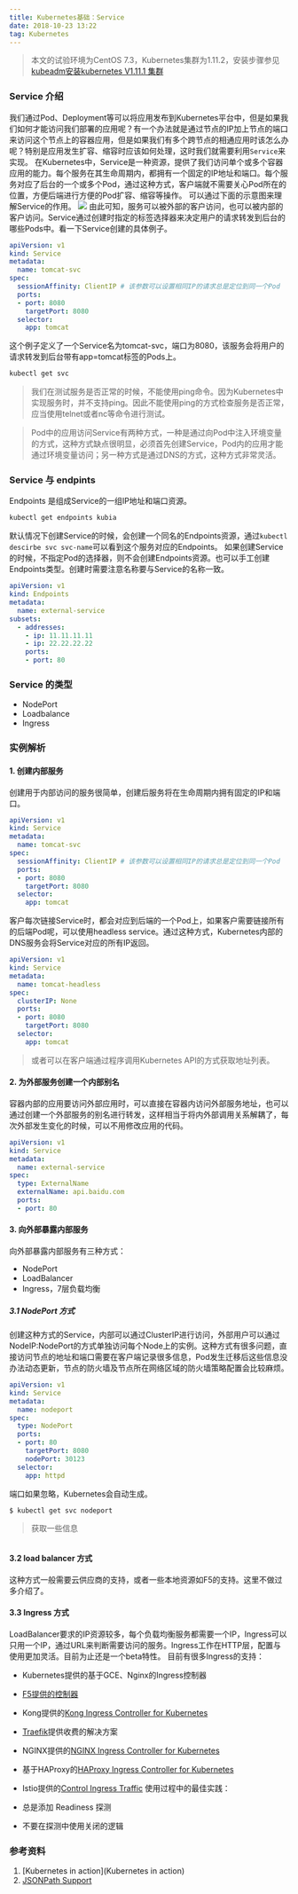 ```yaml
---
title: Kubernetes基础：Service
date: 2018-10-23 13:22
tag: Kubernetes
---
```


> 本文的试验环境为CentOS 7.3，Kubernetes集群为1.11.2，安装步骤参见[kubeadm安装kubernetes V1.11.1 集群](https://www.edulinks.cn/2018/07/24/20180724-kubeadm-install-kubernetes/)

### Service 介绍

我们通过Pod、Deployment等可以将应用发布到Kubernetes平台中，但是如果我们如何才能访问我们部署的应用呢？有一个办法就是通过节点的IP加上节点的端口来访问这个节点上的容器应用，但是如果我们有多个跨节点的相通应用时该怎么办呢？特别是应用发生扩容、缩容时应该如何处理，这时我们就需要利用```Service```来实现。
在Kubernetes中，Service是一种资源，提供了我们访问单个或多个容器应用的能力。每个服务在其生命周期内，都拥有一个固定的IP地址和端口。每个服务对应了后台的一个或多个Pod，通过这种方式，客户端就不需要关心Pod所在的位置，方便后端进行方便的Pod扩容、缩容等操作。
可以通过下面的示意图来理解Service的作用。
![](20181023-kubernetes-service/39469-20181023132306675-1899988743.png)
由此可知，服务可以被外部的客户访问，也可以被内部的客户访问。Service通过创建时指定的标签选择器来决定用户的请求转发到后台的哪些Pods中。看一下Service创建的具体例子。

```yaml
apiVersion: v1
kind: Service
metadata:
  name: tomcat-svc
spec:
  sessionAffinity: ClientIP # 该参数可以设置相同IP的请求总是定位到同一个Pod
  ports:
  - port: 8080
    targetPort: 8080
  selector:
    app: tomcat
```
这个例子定义了一个Service名为tomcat-svc，端口为8080，该服务会将用户的请求转发到后台带有app=tomcat标签的Pods上。
```bash
kubectl get svc
```
> 我们在测试服务是否正常的时候，不能使用ping命令。因为Kubernetes中实现服务时，并不支持ping。因此不能使用ping的方式检查服务是否正常，应当使用telnet或者nc等命令进行测试。

> Pod中的应用访问Service有两种方式，一种是通过向Pod中注入环境变量的方式，这种方式缺点很明显，必须首先创建Service，Pod内的应用才能通过环境变量访问；另一种方式是通过DNS的方式，这种方式非常灵活。


### Service 与 endpints
Endpoints 是组成Service的一组IP地址和端口资源。
```bash
kubectl get endpoints kubia
```
默认情况下创建Service的时候，会创建一个同名的Endpoints资源，通过```kubectl descirbe svc svc-name```可以看到这个服务对应的Endpoints。
如果创建Service的时候，不指定Pod的选择器，则不会创建Endpoints资源。也可以手工创建Endpoints类型。创建时需要注意名称要与Service的名称一致。
```yaml
apiVersion: v1
kind: Endpoints
metadata: 
  name: external-service
subsets:
  - addresses:
    - ip: 11.11.11.11
    - ip: 22.22.22.22
    ports:
    - port: 80
```

### Service 的类型

* NodePort
* Loadbalance
* Ingress

### 实例解析

#### 1. 创建内部服务
创建用于内部访问的服务很简单，创建后服务将在生命周期内拥有固定的IP和端口。
```yaml
apiVersion: v1
kind: Service
metadata:
  name: tomcat-svc
spec:
  sessionAffinity: ClientIP # 该参数可以设置相同IP的请求总是定位到同一个Pod
  ports:
  - port: 8080
    targetPort: 8080
  selector:
    app: tomcat
```
客户每次链接Service时，都会对应到后端的一个Pod上，如果客户需要链接所有的后端Pod呢，可以使用headless service。通过这种方式，Kubernetes内部的DNS服务会将Service对应的所有IP返回。
```yaml
apiVersion: v1
kind: Service
metadata:
  name: tomcat-headless
spec:
  clusterIP: None
  ports:
  - port: 8080
    targetPort: 8080
  selector:
    app: tomcat
```
> 或者可以在客户端通过程序调用Kubernetes API的方式获取地址列表。


#### 2. 为外部服务创建一个内部别名
容器内部的应用要访问外部应用时，可以直接在容器内访问外部服务地址，也可以通过创建一个外部服务的别名进行转发，这样相当于将内外部调用关系解耦了，每次外部发生变化的时候，可以不用修改应用的代码。
```yaml
apiVersion: v1
kind: Service
metadata:
  name: external-service
spec:
  type: ExternalName
  externalName: api.baidu.com
  ports:
  - port: 80
```

#### 3. 向外部暴露内部服务
向外部暴露内部服务有三种方式：

* NodePort
* LoadBalancer
* Ingress，7层负载均衡

##### 3.1 NodePort 方式
创建这种方式的Service，内部可以通过ClusterIP进行访问，外部用户可以通过NodeIP:NodePort的方式单独访问每个Node上的实例。这种方式有很多问题，直接访问节点的地址和端口需要在客户端记录很多信息，Pod发生迁移后这些信息没办法动态更新，节点的防火墙及节点所在网络区域的防火墙策略配置会比较麻烦。
```yaml
apiVersion: v1
kind: Service
metadata:
  name: nodeport
spec:
  type: NodePort
  ports:
  - port: 80
    targetPort: 8080
    nodePort: 30123
  selector:
    app: httpd
```
端口如果忽略，Kubernetes会自动生成。
```bash
$ kubectl get svc nodeport
```
> 获取一些信息

```kubectl get nodes -o jsonpath='{.items[*].status.addresses[?(@.type="InternalIP")].address}'

```

#### 3.2 load balancer 方式
这种方式一般需要云供应商的支持，或者一些本地资源如F5的支持。这里不做过多介绍了。

#### 3.3 Ingress 方式
LoadBalancer要求的IP资源较多，每个负载均衡服务都需要一个IP，Ingress可以只用一个IP，通过URL来判断需要访问的服务。Ingress工作在HTTP层，配置与使用更加灵活。目前为止还是一个beta特性。
目前有很多Ingress的支持：

* Kubernetes提供的基于GCE、Nginx的Ingress控制器
* [F5提供的控制器](http://clouddocs.f5.com/products/connectors/k8s-bigip-ctlr/latest)
* Kong提供的[Kong Ingress Controller for Kubernetes](https://konghq.com/blog/kubernetes-ingress-controller-for-kong/)
* [Traefik](https://github.com/containous/traefik)提供收费的解决方案
* NGINX提供的[NGINX Ingress Controller for Kubernetes](https://www.nginx.com/products/nginx/kubernetes-ingress-controller)
* 基于HAProxy的[HAProxy Ingress Controller for Kubernetes](https://www.haproxy.com/blog/haproxy_ingress_controller_for_kubernetes/)
* Istio提供的[Control Ingress Traffic](https://istio.io/docs/tasks/traffic-management/ingress/)
使用过程中的最佳实践：

* 总是添加 Readiness 探测
* 不要在探测中使用关闭的逻辑

### 参考资料

1. [Kubernetes in action](Kubernetes in action)
2. [JSONPath Support](https://kubernetes.io/docs/reference/kubectl/jsonpath/)












